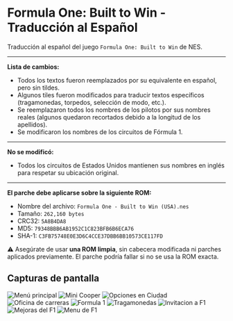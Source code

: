 # Formula One: Built to Win - Traducción al Español  
Traducción al español del juego `Formula One: Built to Win` de NES.

---

**Lista de cambios:**

- Todos los textos fueron reemplazados por su equivalente en español, pero sin tildes.  
- Algunos tiles fueron modificados para traducir textos específicos (tragamonedas, torpedos, selección de modo, etc.).  
- Se reemplazaron todos los nombres de los pilotos por sus nombres reales (algunos quedaron recortados debido a la longitud de los apellidos).  
- Se modificaron los nombres de los circuitos de Fórmula 1.

---

**No se modificó:**

- Todos los circuitos de Estados Unidos mantienen sus nombres en inglés para respetar su ubicación original.

---

**El parche debe aplicarse sobre la siguiente ROM:**

- Nombre del archivo: `Formula One - Built to Win (USA).nes`  
- Tamaño: `262,160 bytes`  
- CRC32: `5A8B4DA8`  
- MD5: `79348BBB6AB1952C1C823BFB6B6ECA76`  
- SHA-1: `C3FB75748E0E3D6C4CCE37DBB6BB10573CE117FD`

⚠️ Asegúrate de usar **una ROM limpia**, sin cabecera modificada ni parches aplicados previamente. El parche podría fallar si no se usa la ROM exacta.

## Capturas de pantalla
![Menú principal](https://images2.imgbox.com/c2/07/Atpu5NMa_o.png)
![Mini Cooper](https://images2.imgbox.com/85/1c/yUjKRO00_o.png)
![Opciones en Ciudad](https://images2.imgbox.com/c0/5e/JQwTmpRE_o.png)
![Oficina de carreras](https://images2.imgbox.com/3e/37/xgb7nG1V_o.png)
![Formula 1](https://images2.imgbox.com/b4/85/I0hgPEcV_o.png)
![Tragamonedas](https://images2.imgbox.com/35/8e/CuX53VsP_o.png)
![Invitacion a F1](https://images2.imgbox.com/18/02/tUI3P9xP_o.png)
![Mejoras del F1](https://images2.imgbox.com/63/4a/wYmKAEWC_o.png)
![Menu de F1](https://images2.imgbox.com/af/c0/9zZmBA5L_o.png)
